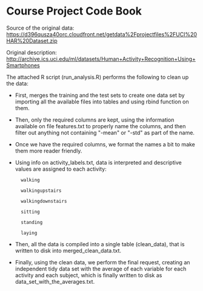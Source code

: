 Course Project Code Book
========================

Source of the original data: https://d396qusza40orc.cloudfront.net/getdata%2Fprojectfiles%2FUCI%20HAR%20Dataset.zip

Original description: http://archive.ics.uci.edu/ml/datasets/Human+Activity+Recognition+Using+Smartphones

The attached R script (run_analysis.R) performs the following to clean up the data:

* First, merges the training and the test sets to create one data set by importing all the available files into tables and using rbind function on them.

* Then, only the required columns are kept, using the information available on file features.txt to properly name the columns, and then filter out anything not containing "-mean" or "-std" as part of the name.

* Once we have the required columns, we format the names a bit to make them more reader friendly.


* Using info on activity_labels.txt, data is interpreted and descriptive values are assigned to each activity:

        walking
        
        walkingupstairs
        
        walkingdownstairs
        
        sitting
        
        standing
        
        laying


* Then, all the data is compiled into a single table (clean_data), that is written to disk into merged_clean_data.txt.

* Finally, using the clean data, we perform the final request, creating an independent tidy data set with the average of each variable for each activity and each subject, which is finally written to disk as data_set_with_the_averages.txt.
